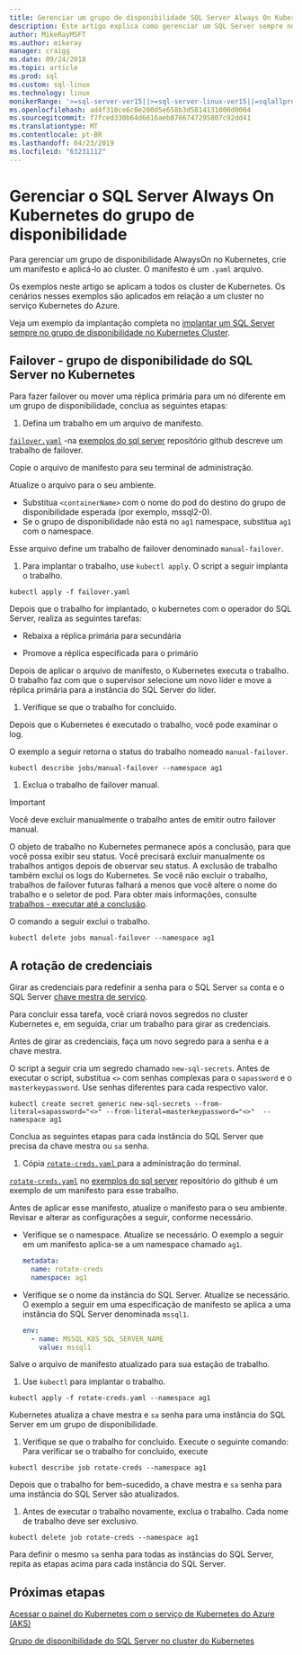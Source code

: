 ```yaml
---
title: Gerenciar um grupo de disponibilidade SQL Server Always On Kubernetes
description: Este artigo explica como gerenciar um SQL Server sempre no grupo de disponibilidade no Kubernetes.
author: MikeRayMSFT
ms.author: mikeray
manager: craigg
ms.date: 09/24/2018
ms.topic: article
ms.prod: sql
ms.custom: sql-linux
ms.technology: linux
monikerRange: '>=sql-server-ver15||>=sql-server-linux-ver15||=sqlallproducts-allversions'
ms.openlocfilehash: ad4f310ce6c0e200d5e658b3d5814131000d0004
ms.sourcegitcommit: f7fced330b64d6616aeb8766747295807c92dd41
ms.translationtype: MT
ms.contentlocale: pt-BR
ms.lasthandoff: 04/23/2019
ms.locfileid: "63231112"
---
```

# <a name="manage-sql-server-always-on-availability-group-kubernetes"></a>Gerenciar o SQL Server Always On Kubernetes do grupo de disponibilidade

Para gerenciar um grupo de disponibilidade AlwaysOn no Kubernetes, crie um manifesto e aplicá-lo ao cluster. O manifesto é um `.yaml` arquivo.  

Os exemplos neste artigo se aplicam a todos os cluster de Kubernetes. Os cenários nesses exemplos são aplicados em relação a um cluster no serviço Kubernetes do Azure.

Veja um exemplo da implantação completa no [implantar um SQL Server sempre no grupo de disponibilidade no Kubernetes Cluster](sql-server-linux-kubernetes-deploy.md).

## <a name="fail-over---sql-server-availability-group-on-kubernetes"></a>Failover - grupo de disponibilidade do SQL Server no Kubernetes

Para fazer failover ou mover uma réplica primária para um nó diferente em um grupo de disponibilidade, conclua as seguintes etapas:

1. Defina um trabalho em um arquivo de manifesto.

  [`failover.yaml`](https://github.com/Microsoft/sql-server-samples/tree/master/samples/features/high%20availability/Kubernetes/sample-manifest-files/failover.yaml) -na [exemplos do sql server](https://github.com/Microsoft/sql-server-samples/tree/master/samples/features/high%20availability/Kubernetes/sample-manifest-files) repositório github descreve um trabalho de failover.

  Copie o arquivo de manifesto para seu terminal de administração.

  Atualize o arquivo para o seu ambiente.

  - Substitua `<containerName>` com o nome do pod do destino do grupo de disponibilidade esperada (por exemplo, mssql2-0).
  - Se o grupo de disponibilidade não está no `ag1` namespace, substitua `ag1` com o namespace.

  Esse arquivo define um trabalho de failover denominado `manual-failover`.

1. Para implantar o trabalho, use `kubectl apply`. O script a seguir implanta o trabalho.

  ```azurecli
  kubectl apply -f failover.yaml
  ```

  Depois que o trabalho for implantado, o kubernetes com o operador do SQL Server, realiza as seguintes tarefas:
  
  - Rebaixa a réplica primária para secundária
  
  - Promove a réplica especificada para o primário
  
  Depois de aplicar o arquivo de manifesto, o Kubernetes executa o trabalho. O trabalho faz com que o supervisor selecione um novo líder e move a réplica primária para a instância do SQL Server do líder.

1. Verifique se que o trabalho for concluído.
  
  Depois que o Kubernetes é executado o trabalho, você pode examinar o log.
  
  O exemplo a seguir retorna o status do trabalho nomeado `manual-failover`.

  ```azurecli
  kubectl describe jobs/manual-failover --namespace ag1
  ```

1. Exclua o trabalho de failover manual. 

  >[!IMPORTANT]
  >Você deve excluir manualmente o trabalho antes de emitir outro failover manual.
  > 
  >O objeto de trabalho no Kubernetes permanece após a conclusão, para que você possa exibir seu status. Você precisará excluir manualmente os trabalhos antigos depois de observar seu status. A exclusão de trabalho também exclui os logs do Kubernetes. Se você não excluir o trabalho, trabalhos de failover futuras falhará a menos que você altere o nome do trabalho e o seletor de pod. Para obter mais informações, consulte [trabalhos - executar até a conclusão](https://kubernetes.io/docs/concepts/workloads/controllers/jobs-run-to-completion/).

  O comando a seguir exclui o trabalho.

  ```azurecli
  kubectl delete jobs manual-failover --namespace ag1
  ```

## <a name="rotate-credentials"></a>A rotação de credenciais

Girar as credenciais para redefinir a senha para o SQL Server `sa` conta e o SQL Server [chave mestra de serviço](../relational-databases/security/encryption/service-master-key.md). 

Para concluir essa tarefa, você criará novos segredos no cluster Kubernetes e, em seguida, criar um trabalho para girar as credenciais.

Antes de girar as credenciais, faça um novo segredo para a senha e a chave mestra.

O script a seguir cria um segredo chamado `new-sql-secrets`. Antes de executar o script, substitua `<>` com senhas complexas para o `sapassword` e o `masterkeypassword`. Use senhas diferentes para cada respectivo valor.

```azurecli
kubectl create secret generic new-sql-secrets --from-literal=sapassword="<>" --from-literal=masterkeypassword="<>"  --namespace ag1
```

Conclua as seguintes etapas para cada instância do SQL Server que precisa da chave mestra ou `sa` senha.

1. Cópia [ `rotate-creds.yaml` ](https://github.com/Microsoft/sql-server-samples/blob/master/samples/features/high%20availability/Kubernetes/sample-manifest-files/rotate-creds.yaml) para a administração do terminal.

  [`rotate-creds.yaml`](https://github.com/Microsoft/sql-server-samples/blob/master/samples/features/high%20availability/Kubernetes/sample-manifest-files/rotate-creds.yaml) no [exemplos do sql server](https://github.com/Microsoft/sql-server-samples/tree/master/samples/features/high%20availability/Kubernetes/sample-deployment-script/) repositório do github é um exemplo de um manifesto para esse trabalho.

  Antes de aplicar esse manifesto, atualize o manifesto para o seu ambiente. Revisar e alterar as configurações a seguir, conforme necessário.

  - Verifique se o namespace. Atualize se necessário. O exemplo a seguir em um manifesto aplica-se a um namespace chamado `ag1`.

    ```yaml
    metadata:
      name: rotate-creds
      namespace: ag1
    ```

  - Verifique se o nome da instância do SQL Server. Atualize se necessário. O exemplo a seguir em uma especificação de manifesto se aplica a uma instância do SQL Server denominada `mssql1`.

    ```yaml
    env:
      - name: MSSQL_K8S_SQL_SERVER_NAME
        value: mssql1
    ```

  Salve o arquivo de manifesto atualizado para sua estação de trabalho.

1. Use `kubectl` para implantar o trabalho.

  ```azurecli
  kubectl apply -f rotate-creds.yaml --namespace ag1
  ```

  Kubernetes atualiza a chave mestra e `sa` senha para uma instância do SQL Server em um grupo de disponibilidade.

1. Verifique se que o trabalho for concluído. Execute o seguinte comando: Para verificar se o trabalho for concluído, execute 

  ```azcli
  kubectl describe job rotate-creds --namespace ag1
  ```

  Depois que o trabalho for bem-sucedido, a chave mestra e `sa` senha para uma instância do SQL Server são atualizados.


1. Antes de executar o trabalho novamente, exclua o trabalho. Cada nome de trabalho deve ser exclusivo.

  ```azurecli
  kubectl delete job rotate-creds --namespace ag1
  ```

Para definir o mesmo `sa` senha para todas as instâncias do SQL Server, repita as etapas acima para cada instância do SQL Server.

## <a name="next-steps"></a>Próximas etapas

[Acessar o painel do Kubernetes com o serviço de Kubernetes do Azure (AKS)](https://docs.microsoft.com/azure/aks/kubernetes-dashboard)

[Grupo de disponibilidade do SQL Server no cluster do Kubernetes](sql-server-ag-kubernetes.md)
